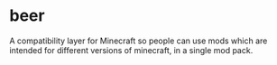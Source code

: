 # beer
A compatibility layer for Minecraft so people can use mods which are intended for different versions of minecraft, in a single mod pack.
